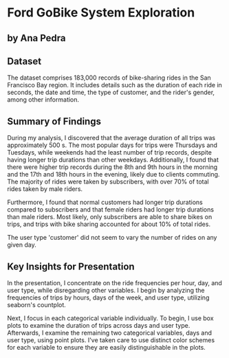 # Ford GoBike System Exploration

## by Ana Pedra

## Dataset

The dataset comprises 183,000 records of bike-sharing rides in the San Francisco Bay region. It includes details such as the duration of each ride in seconds, the date and time, the type of customer, and the rider's gender, among other information.

## Summary of Findings

During my analysis, I discovered that the average duration of all trips was approximately 500 s. The most popular days for trips were Thursdays and Tuesdays, while weekends had the least number of trip records, despite having longer trip durations than other weekdays. Additionally, I found that there were higher trip records during the 8th and 9th hours in the morning and the 17th and 18th hours in the evening, likely due to clients commuting. The majority of rides were taken by subscribers, with over 70% of total rides taken by male riders.

Furthermore, I found that normal customers had longer trip durations compared to subscribers and that female riders had longer trip durations than male riders. Most likely, only subscribers are able to share bikes on trips, and trips with bike sharing accounted for about 10% of total rides.

The user type 'customer' did not seem to vary the number of rides on any given day.

## Key Insights for Presentation

In the presentation, I concentrate on the ride frequencies per hour, day, and user type, while disregarding other variables. I begin by analyzing the frequencies of trips by hours, days of the week, and user type, utilizing seaborn's countplot.

Next, I focus in each categorical variable individually. To begin, I use box plots to examine the duration of trips across days and user type. Afterwards, I examine the remaining two categorical variables, days and user type, using point plots. I've taken care to use distinct color schemes for each variable to ensure they are easily distinguishable in the plots.
